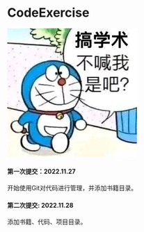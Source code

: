 # CodeExercise
![做学术不喊我是吧？](pictures/8036d40735fae6cd5bc7f6a14ab30f2443a70f9f.jpg)
#### 第一次提交：2022.11.27
开始使用Git对代码进行管理，并添加书籍目录。
#### 第二次提交: 2022.11.28
添加书籍、代码、项目目录。  
